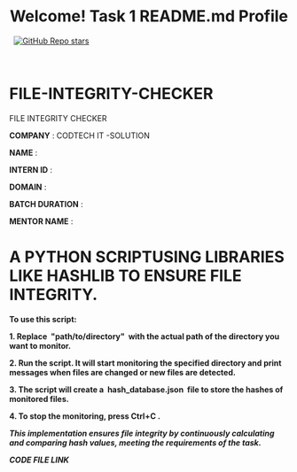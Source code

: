 <h1 align='center'>
  Welcome! Task 1 README.md Profile
</h1>


<p align='center'>

  &nbsp;
  <a href="#"><img alt="GitHub Repo stars" src="https://img.shields.io/github/stars/Surajtiwari001/Badges4-README.md-Profile?style=for-the-badge" /></a>
</p>
<br />

# FILE-INTEGRITY-CHECKER
FILE INTEGRITY CHECKER

**COMPANY** : CODTECH IT -SOLUTION

**NAME**  :

**INTERN ID** :

**DOMAIN** : 

**BATCH DURATION** :

**MENTOR NAME** :

# A PYTHON SCRIPTUSING LIBRARIES LIKE HASHLIB TO ENSURE FILE INTEGRITY.


**To use this script:**

**1. Replace  "path/to/directory"  with the actual path of the directory you want to
monitor.**

**2. Run the script. It will start monitoring the specified directory and print
messages when files are changed or new files are detected.**

**3. The script will create a  hash_database.json  file to store the hashes of monitored
files.**

**4. To stop the monitoring, press Ctrl+C .**

***This implementation ensures file integrity by continuously
calculating and comparing hash values, meeting the
requirements of the task.***

***CODE FILE LINK***


